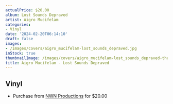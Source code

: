 ```yaml
---
actualPrice: $20.00
album: Lost Sounds Depraved
artist: Aigro Mucifelam
categories:
- Vinyl
date: '2024-02-20T06:14:10'
draft: false
images:
- /images/covers/aigro_mucifelam-lost_sounds_depraved.jpg
inStock: true
thumbnailImage: /images/covers/aigro_mucifelam-lost_sounds_depraved-thumb.jpg
title: Aigro Mucifelam - Lost Sounds Depraved
---
```


## Vinyl
* Purchase from [NWN Productions](http://shop.nwnprod.com/index.php?route=product/product&path=75&product_id=47475&sort=pd.name&order=ASC) for $20.00
